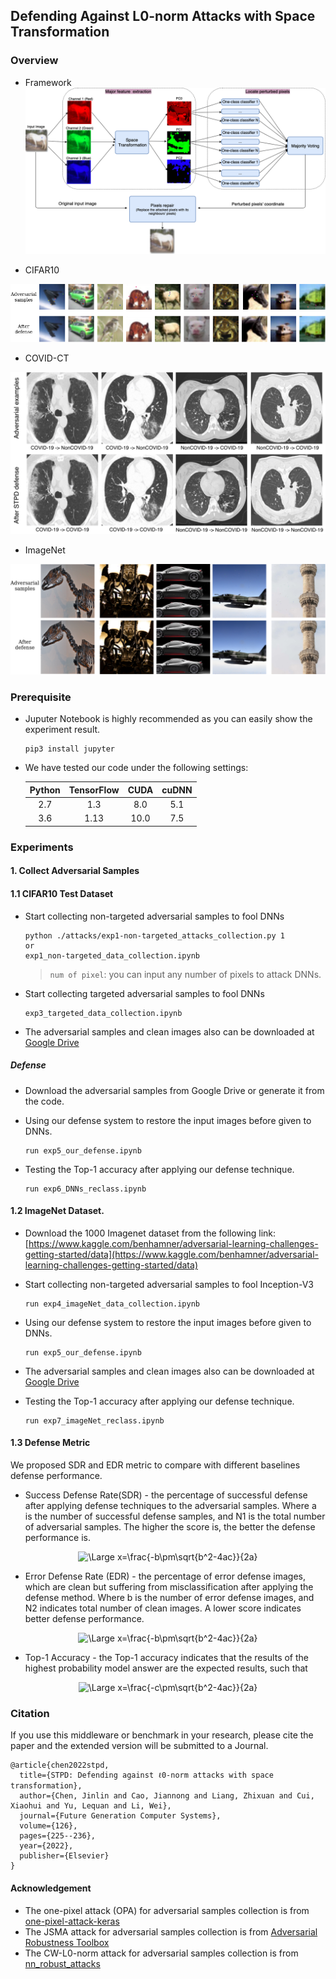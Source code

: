 ## Defending Against L0-norm Attacks with Space Transformation

### Overview

- Framework
![](./images/defense_system.png)

- CIFAR10 
<p align="center">

![](./images/cifar10-defense.png)

</p>

- COVID-CT
<p align="center">

![](./images/COVID-CT-defense.png)

</p>


- ImageNet

<p align="center">

![](./images/imageNet-defense.png)

</p>

### Prerequisite

- Juputer Notebook is highly recommended as you can easily show the experiment result.
    ```
    pip3 install jupyter
    ```
- We have tested our code under the following settings:<br/>

    | Python | TensorFlow | CUDA | cuDNN |
    | :----: | :--------: | :--: | :---: |
    |  2.7   |  1.3       | 8.0  |  5.1  |
    |  3.6   |  1.13      | 10.0  |  7.5  |

### Experiments
#### 1. Collect Adversarial Samples
#### 1.1 CIFAR10 Test Dataset
- Start collecting non-targeted adversarial samples to fool DNNs
    ```    
    python ./attacks/exp1-non-targeted_attacks_collection.py 1
    or
    exp1_non-targeted_data_collection.ipynb
    ```
    > `num of pixel`: you can input any number of pixels to attack DNNs.

- Start collecting targeted adversarial samples to fool DNNs
    ```    
    exp3_targeted_data_collection.ipynb
    ```    

* The adversarial samples and clean images also can be downloaded at [Google Drive](https://drive.google.com/file/d/1nq8d_RCLbIvIg3-_FYBo6roirc6NUP5r/view?usp=sharing) 

##### Defense

* Download the adversarial samples from Google Drive or generate it from the code.    

* Using our defense system to restore the input images before given to DNNs.
    ```    
    run exp5_our_defense.ipynb
    ```        
* Testing the Top-1 accuracy after applying our defense technique.
    ```    
    run exp6_DNNs_reclass.ipynb
    ```    

#### 1.2 ImageNet Dataset.
* Download the 1000 Imagenet dataset from the following link:
[https://www.kaggle.com/benhamner/adversarial-learning-challenges-getting-started/data](https://www.kaggle.com/benhamner/adversarial-learning-challenges-getting-started/data)

* Start collecting non-targeted adversarial samples to fool Inception-V3

    ```    
    run exp4_imageNet_data_collection.ipynb
    ```    
* Using our defense system to restore the input images before given to DNNs.
    ```    
    run exp5_our_defense.ipynb
    ``` 
* The adversarial samples and clean images also can be downloaded at [Google Drive](https://drive.google.com/file/d/1-XmPEusrKYZArtMrDTsHRHPUwjs-nj1p/view?usp=sharing) 

* Testing the Top-1 accuracy after applying our defense technique.
    ```    
    run exp7_imageNet_reclass.ipynb
    ```      

#### 1.3 Defense Metric

We proposed SDR and EDR metric to compare with different baselines defense performance.

* Success Defense Rate(SDR) - the percentage of successful defense after applying defense techniques to the adversarial samples. Where a is the number of successful defense samples, and N1 is the total number of adversarial samples. The higher the score is, the better the defense performance is.

<p align="center">
<img src="https://latex.codecogs.com/svg.latex?\Large&space;SDR=\frac{a}{N1}" title="\Large x=\frac{-b\pm\sqrt{b^2-4ac}}{2a}" />
</p>

* Error Defense Rate (EDR) - the percentage of error defense images, which are clean but suffering from misclassification after applying the defense method. Where b is the number of error defense images, and N2 indicates total number of clean images. A lower score indicates better defense performance.

<p align="center">
<img src="https://latex.codecogs.com/svg.latex?\Large&space;EDR=\frac{b}{N2}"  title="\Large x=\frac{-b\pm\sqrt{b^2-4ac}}{2a}" />
</p>

* Top-1 Accuracy - the Top-1 accuracy indicates that the results of the highest probability model answer are the expected results, such that

<p align="center">
<img src="https://latex.codecogs.com/svg.latex?\Large&space;Acc=\frac{c}{N}" title="\Large x=\frac{-c\pm\sqrt{b^2-4ac}}{2a}" />
</p>


### Citation

If you use this middleware or benchmark in your research, please cite the paper and the extended version
will be submitted to a Journal.

```
@article{chen2022stpd,
  title={STPD: Defending against ℓ0-norm attacks with space transformation},
  author={Chen, Jinlin and Cao, Jiannong and Liang, Zhixuan and Cui, Xiaohui and Yu, Lequan and Li, Wei},
  journal={Future Generation Computer Systems},
  volume={126},
  pages={225--236},
  year={2022},
  publisher={Elsevier}
}
```

#### Acknowledgement
* The one-pixel attack (OPA) for adversarial samples collection is from [one-pixel-attack-keras](https://github.com/Hyperparticle/one-pixel-attack-keras)
* The JSMA attack for adversarial samples collection is from [Adversarial Robustness Toolbox ](https://github.com/Trusted-AI/adversarial-robustness-toolbox)
* The CW-L0-norm attack for adversarial samples collection is from [nn_robust_attacks](https://github.com/carlini/nn_robust_attacks)

